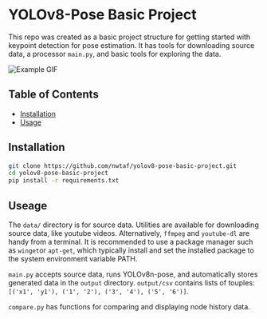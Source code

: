 # YOLOv8-Pose Basic Project

This repo was created as a basic project structure for getting started with keypoint detection for pose estimation. It has tools for downloading source data, a processor `main.py`, and basic tools for exploring the data.

![Example GIF](./output/video/output1.gif)

## Table of Contents

- [Installation](#installation)
- [Usage](#usage)

## Installation

```bash
git clone https://github.com/nwtaf/yolov8-pose-basic-project.git
cd yolov8-pose-basic-project
pip install -r requirements.txt
```
## Useage
The `data/` directory is for source data. Utilities are available for downloading source data, like youtube videos. 
Alternatively, `ffmpeg` and `youtube-dl` are handy from a terminal. It is recommended to use a package manager such as `winget`or `apt-get`, which typically install and set the installed package to the system environment variable PATH.

`main.py` accepts source data, runs YOLOv8n-pose, and automatically stores generated data in the `output` directory. `output/csv` contains lists of touples: `[('x1', 'y1'), ('1', '2'), ('3', '4'), ('5', '6')]`. 

`compare.py` has functions for comparing and displaying node history data.
